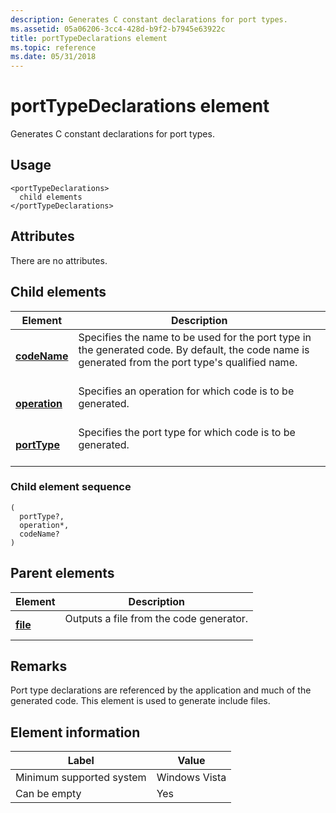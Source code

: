 ```yaml
---
description: Generates C constant declarations for port types.
ms.assetid: 05a06206-3cc4-428d-b9f2-b7945e63922c
title: portTypeDeclarations element
ms.topic: reference
ms.date: 05/31/2018
---
```


# portTypeDeclarations element

Generates C constant declarations for port types.

## Usage

``` syntax
<portTypeDeclarations>
  child elements
</portTypeDeclarations>
```

## Attributes

There are no attributes.

## Child elements



| Element                                   | Description                                                                                                                                                               |
|-------------------------------------------|---------------------------------------------------------------------------------------------------------------------------------------------------------------------------|
| [**codeName**](codename.md)<br/>   | Specifies the name to be used for the port type in the generated code. By default, the code name is generated from the port type's qualified name.<br/> <br/> |
| [**operation**](operation.md)<br/> | Specifies an operation for which code is to be generated.<br/> <br/>                                                                                          |
| [**portType**](porttype.md)<br/>   | Specifies the port type for which code is to be generated.<br/> <br/>                                                                                         |



### Child element sequence

``` syntax
(
  portType?, 
  operation*, 
  codeName?
)
```

## Parent elements



| Element                         | Description                                                    |
|---------------------------------|----------------------------------------------------------------|
| [**file**](file.md)<br/> | Outputs a file from the code generator.<br/> <br/> |



## Remarks

Port type declarations are referenced by the application and much of the generated code. This element is used to generate include files.

## Element information



| Label | Value |
|-------------------------------------|---------------|
| Minimum supported system<br/> | Windows Vista |
| Can be empty                        | Yes           |



 

 




